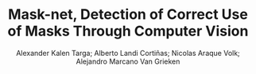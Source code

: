 ---
paperId: 12
author: Alexander Kalen Targa; Alberto Landi Cortiñas; Nicolas Araque Volk; Alejandro Marcano Van Grieken 
publicationauthor: Kalen Targa, A. et al.
title: Mask-net, Detection of Correct Use of Masks Through Computer Vision
pdf: paper_12.pdf
poster: poster_12.png
pitch: https://slideslive.com/38962872/masknet-detection-of-correct-use-of-masks-through-computer-vision?ref=account-folder-87716-folders
type: Oral
topic: Applications
category: Extended Abstract
link: https://research.latinxinai.org/papers/icml/2021/pdf/paper_12.pdf
conference: icml
year: 2021
tags: icml-2021
location: Virtual
---